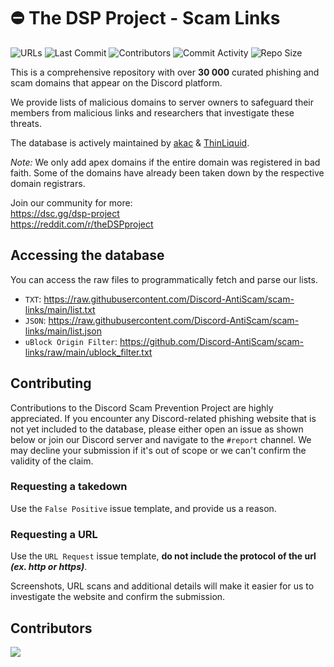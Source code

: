 # ⛔ The DSP Project - Scam Links
![URLs](https://img.shields.io/badge/dynamic/json?url=https%3A%2F%2Fraw.githubusercontent.com%2FDiscord-AntiScam%2Fscam-links%2Fmain%2Flist.json&query=length&color=4169e1&style=for-the-badge&label=URLs)
![Last Commit](https://img.shields.io/github/last-commit/Discord-AntiScam/scam-links?color=4169e1&style=for-the-badge)
![Contributors](https://img.shields.io/github/contributors/Discord-AntiScam/scam-links?color=4169e1&style=for-the-badge)
![Commit Activity](https://img.shields.io/github/commit-activity/w/Discord-AntiScam/scam-links?color=4169e1&style=for-the-badge)
![Repo Size](https://img.shields.io/github/repo-size/Discord-AntiScam/scam-links?color=4169e1&style=for-the-badge)

This is a comprehensive repository with over **30 000** curated phishing and scam domains that appear on the Discord platform. 

We provide lists of malicious domains to server owners to safeguard their members from malicious links and researchers that investigate these threats.

The database is actively maintained by [akac](https://github.com/akacdev) & [ThinLiquid](https://github.com/ThinLiquid).<br>

*Note:* We only add apex domains if the entire domain was registered in bad faith. Some of the domains have already been taken down by the respective domain registrars. 

Join our community for more:<br> 
https://dsc.gg/dsp-project<br>
https://reddit.com/r/theDSPproject

## Accessing the database
You can access the raw files to programmatically fetch and parse our lists.
- `TXT`: https://raw.githubusercontent.com/Discord-AntiScam/scam-links/main/list.txt
- `JSON`: https://raw.githubusercontent.com/Discord-AntiScam/scam-links/main/list.json
- `uBlock Origin Filter`: https://github.com/Discord-AntiScam/scam-links/raw/main/ublock_filter.txt

## Contributing
Contributions to the Discord Scam Prevention Project are highly appreciated. If you encounter any Discord-related phishing website that is not yet included to the database, please either open an issue as shown below or join our Discord server and navigate to the `#report` channel. We may decline your submission if it's out of scope or we can't confirm the validity of the claim.

### Requesting a takedown
Use the `False Positive` issue template, and provide us a reason.

### Requesting a URL
Use the `URL Request` issue template, **do not include the protocol of the url ___(ex. http or https)___**.

Screenshots, URL scans and additional details will make it easier for us to investigate the website and confirm the submission.

## Contributors
<img src="https://contrib.rocks/image?repo=Discord-AntiScam/scam-links">
